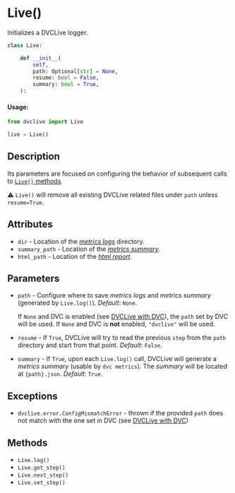 # Live()

Initializes a DVCLive logger.

```py
class Live:

    def __init__(
        self,
        path: Optional[str] = None,
        resume: bool = False,
        summary: bool = True,
    ):
```

#### Usage:

```py
from dvclive import Live

live = Live()
```

## Description

Its parameters are focused on configuring the behavior of subsequent calls to
[`Live()` methods](#methods).

⚠️ `Live()` will remove all existing DVCLive related files under `path` unless
`resume=True`.

## Attributes

- `dir` - Location of the
  [_metrics logs_](/doc/dvclive/get-started#metrics-logs) directory.
- `summary_path` - Location of the
  [_metrics summary_](/doc/dvclive/get-started#metrics-summary).
- `html_path` - Location of the
  [_html report_](/doc/dvclive/dvclive-with-dvc#html-report).

## Parameters

- `path` - Configure where to save _metrics logs_ and _metrics summary_
  (generated by `Live.log()`). _Default_: `None`.

  If `None` and DVC is enabled (see
  [DVCLive with DVC](/docs/dvclive/dvclive-with-dvc)), the `path` set by DVC
  will be used. If `None` and DVC is **not** enabled, `"dvclive"` will be used.

- `resume` - If `True`, DVCLive will try to read the previous `step` from the
  `path` directory and start from that point. _Default_: `False`.

- `summary` - If `True`, upon each `Live.log()` call, DVCLive will generate a
  _metrics summary_ (usable by `dvc metrics`). The _summary_ will be located at
  `{path}.json`. _Default_: `True`.

## Exceptions

- `dvclive.error.ConfigMismatchError` - thrown if the provided `path` does not
  match with the one set in DVC (see
  [DVCLive with DVC](/docs/dvclive/dvclive-with-dvc))

## Methods

- `Live.log()`
- `Live.get_step()`
- `Live.next_step()`
- `Live.set_step()`
